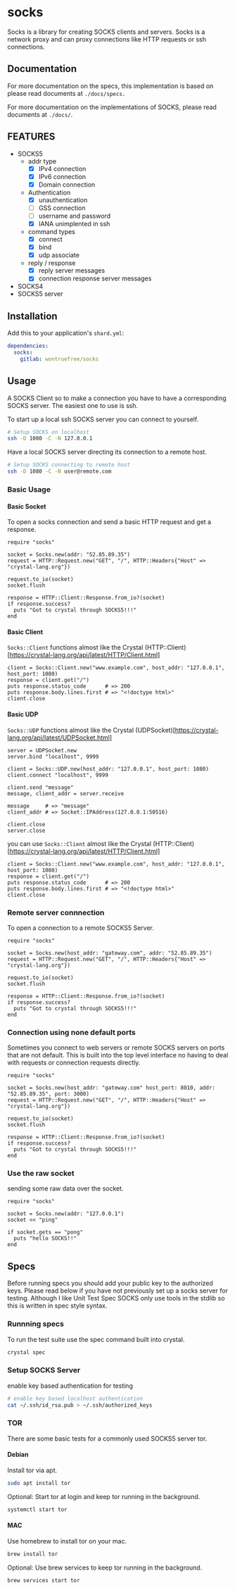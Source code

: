# socks

Socks is a library for creating SOCKS clients and servers.  Socks is a network proxy and can proxy connections like HTTP requests or ssh connections.  

## Documentation

For more documentation on the specs, this implementation is based on please read documents at  `./docs/specs.`

For more documentation on the implementations of SOCKS, please read documents at  `./docs/`.

## FEATURES
- SOCKS5
    - addr type
        - [x] IPv4 connection
        - [x] IPv6 connection
        - [x] Domain connection
    - Authentication
        - [x] unauthentication
        - [ ] GSS connection
        - [ ] username and password
        - [x] IANA unimplented in ssh
    - command types
        - [x] connect
        - [x] bind
        - [x] udp associate
    - reply / response
        - [x] reply server messages
        - [x] connection response server messages
- SOCKS4
- SOCKS5 server

## Installation

Add this to your application's `shard.yml`:

```yaml
dependencies:
  socks:
    gitlab: wontruefree/socks
```

## Usage

A SOCKS Client so to make a connection you have to have a corresponding SOCKS server.  The easiest one to use is ssh.

To start up a local ssh SOCKS server you can connect to yourself.

```bash
# Setup SOCKS on localhost
ssh -D 1080 -C -N 127.0.0.1
```

Have a local SOCKS server directing its connection to a remote host.

```bash
# Setup SOCKS connecting to remote host
ssh -D 1080 -C -N user@remote.com
```

### Basic Usage

#### Basic Socket

To open a socks connection and send a basic HTTP request and get a response.

```crystal
require "socks"

socket = Socks.new(addr: "52.85.89.35")
request = HTTP::Request.new("GET", "/", HTTP::Headers{"Host" => "crystal-lang.org"})

request.to_io(socket)
socket.flush

response = HTTP::Client::Response.from_io?(socket)
if response.success?
  puts "Got to crystal through SOCKS5!!!"
end
```

#### Basic Client

`Socks::Client` functions almost like the Crystal (HTTP::Client)[https://crystal-lang.org/api/latest/HTTP/Client.html]

```crystal
client = Socks::Client.new("www.example.com", host_addr: "127.0.0.1", host_port: 1080)
response = client.get("/")
puts response.status_code      # => 200
puts response.body.lines.first # => "<!doctype html>"
client.close
```

#### Basic UDP

`Socks::UDP` functions almost like the Crystal (UDPSocket)[https://crystal-lang.org/api/latest/UDPSocket.html]

```crystal
server = UDPSocket.new
server.bind "localhost", 9999

client = Socks::UDP.new(host_addr: "127.0.0.1", host_port: 1080)
client.connect "localhost", 9999

client.send "message"
message, client_addr = server.receive

message     # => "message"
client_addr # => Socket::IPAddress(127.0.0.1:50516)

client.close
server.close
```

you can use `Socks::Client` almost like the Crystal (HTTP::Client)[https://crystal-lang.org/api/latest/HTTP/Client.html]

```crystal
client = Socks::Client.new("www.example.com", host_addr: "127.0.0.1", host_port: 1080)
response = client.get("/")
puts response.status_code      # => 200
puts response.body.lines.first # => "<!doctype html>"
client.close
```

### Remote server connnection

To open a connection to a remote SOCKS5 Server.


```crystal
require "socks"

socket = Socks.new(host_addr: "gateway.com", addr: "52.85.89.35")
request = HTTP::Request.new("GET", "/", HTTP::Headers{"Host" => "crystal-lang.org"})

request.to_io(socket)
socket.flush

response = HTTP::Client::Response.from_io?(socket)
if response.success?
  puts "Got to crystal through SOCKS5!!!"
end
```

### Connection using none default ports

Sometimes you connect to web servers or remote SOCKS servers on ports that are not default.  This is built into the top level interface no having to deal with requests or connection requests directly.

```crystal
require "socks"

socket = Socks.new(host_addr: "gateway.com" host_port: 8010, addr: "52.85.89.35", port: 3000)
request = HTTP::Request.new("GET", "/", HTTP::Headers{"Host" => "crystal-lang.org"})

request.to_io(socket)
socket.flush

response = HTTP::Client::Response.from_io?(socket)
if response.success?
  puts "Got to crystal through SOCKS5!!!"
end
```

### Use the raw socket

sending some raw data over the socket.

```crystal
require "socks"

socket = Socks.new(addr: "127.0.0.1")
socket << "ping"

if socket.gets == "pong"
  puts "hello SOCKS!!"
end
```

## Specs

Before running specs you should add your public key to the authorized keys.  Please read below if you have not previously set up a socks server for testing.   Although I like Unit Test Spec SOCKS only use tools in the stdlib so this is written in spec style syntax.

### Runnning specs

To run the test suite use the spec command built into crystal.

```bash
crystal spec
```

### Setup SOCKS Server

enable key based authentication for testing

```bash
# enable key based localhost authentication
cat ~/.ssh/id_rsa.pub > ~/.ssh/authorized_keys
```

### TOR
There are some basic tests for a commonly used SOCKS5 server tor.

#### Debian
Install tor via apt.

```bash
sudo apt install tor
```

Optional: Start tor at login and keep tor running in the background.

```bash
systemctl start tor
```

#### MAC

Use homebrew to install tor on your mac.

```bash
brew install tor
```

Optional: Use brew services to keep tor running in the background.

```bash
brew services start tor
```
